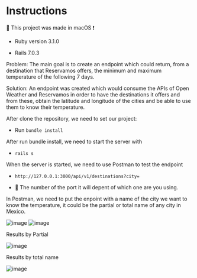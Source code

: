 # Instructions

:eyes: This project was made in macOS :heavy_exclamation_mark:

* Ruby version 3.1.0

* Rails 7.0.3

Problem: The main goal is to create an endpoint which could return, from a destination that Reservamos offers, the minimum and maximum temperature of the following 7 days.

Solution: An endpoint was created which would consume the APIs of Open Weather and Reservamos in order to have the destinations it offers and from these, obtain the latitude and longitude of the cities and be able to use them to know their temperature.

After clone the repository, we need to set our project:

* Run ```bundle install```

After run bundle install, we need to start the server with

* ```rails s```

When the server is started, we need to use Postman to test the endpoint

* ```http://127.0.0.1:3000/api/v1/destinations?city=```

* :eyes: The number of the port it will depent of which one are you using.

In Postman, we need to put the enpoint with a name of the city we want to know the temperature, it could be the partial or total name of any city in Mexico.

![image](https://user-images.githubusercontent.com/57637591/185801567-f20a09aa-7d6d-4470-951c-0e6be8ffdd02.png)
![image](https://user-images.githubusercontent.com/57637591/185801627-db8fcaee-75a7-4b6a-b8ed-3df678548415.png)

Results by Partial

![image](https://user-images.githubusercontent.com/57637591/185801827-a3aebee2-7e4c-4caa-a296-537835e4dacb.png)

Results by total name

![image](https://user-images.githubusercontent.com/57637591/185801714-72a3baa3-ee5c-471b-bbed-46626c62c803.png)

